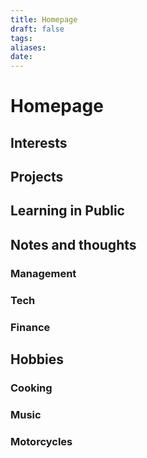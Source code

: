 ```yaml
---
title: Homepage
draft: false
tags:
aliases:
date:
---
```


# Homepage

## Interests

## Projects

## Learning in Public

## Notes and thoughts

### Management

### Tech

### Finance

## Hobbies

### Cooking

### Music

### Motorcycles

### 

